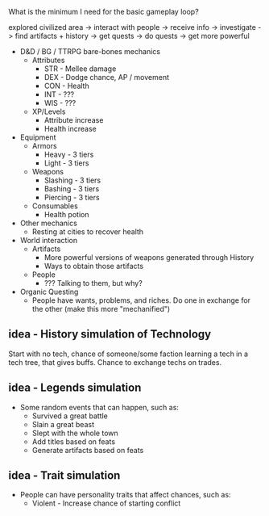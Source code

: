What is the minimum I need for the basic gameplay loop?

explored civilized area -> interact with people -> receive info -> investigate -> find artifacts + history
-> get quests -> do quests -> get more powerful

- D&D / BG / TTRPG bare-bones mechanics
  - Attributes
    - STR - Mellee damage
    - DEX - Dodge chance, AP / movement
    - CON - Health
    - INT - ???
    - WIS - ???
  - XP/Levels
    - Attribute increase
    - Health increase
- Equipment
  - Armors
    - Heavy - 3 tiers
    - Light - 3 tiers
  - Weapons
    - Slashing - 3 tiers
    - Bashing - 3 tiers
    - Piercing - 3 tiers
  - Consumables
    - Health potion
- Other mechanics
  - Resting at cities to recover health
- World interaction
  - Artifacts
    - More powerful versions of weapons generated through History
    - Ways to obtain those artifacts
  - People
    - ??? Talking to them, but why?
- Organic Questing
  - People have wants, problems, and riches. Do one in exchange for the other (make this more "mechanified")

## idea - History simulation of Technology

Start with no tech, chance of someone/some faction learning a tech in a tech tree, that gives buffs. Chance to exchange techs on trades.

## idea - Legends simulation

- Some random events that can happen, such as:
  - Survived a great battle
  - Slain a great beast
  - Slept with the whole town
  - Add titles based on feats
  - Generate artifacts based on feats

## idea - Trait simulation

- People can have personality traits that affect chances, such as:
  - Violent - Increase chance of starting conflict
